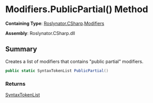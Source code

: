 # Modifiers\.PublicPartial\(\) Method

**Containing Type**: [Roslynator.CSharp](../../README.md)\.[Modifiers](../README.md)

**Assembly**: Roslynator\.CSharp\.dll

## Summary

Creates a list of modifiers that contains "public partial" modifiers\.

```csharp
public static SyntaxTokenList PublicPartial()
```

### Returns

[SyntaxTokenList](https://docs.microsoft.com/en-us/dotnet/api/microsoft.codeanalysis.syntaxtokenlist)

